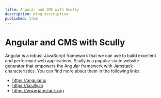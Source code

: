 ```yaml
---
title: Angular and CMS with Scully
description: blog description
published: true
---
```


# Angular and CMS with Scully

Angular is a robust JavaScript framework that we can use to build
excellent and performant web applications.
Scully is a popular static website generator that empowers the
Angular framework with Jamstack characteristics.
You can find more about them in the following links:
- https://angular.io
- https://scully.io
- https://www.jamstack.org
